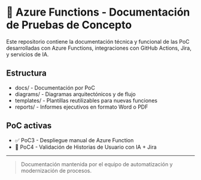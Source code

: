 ﻿# 📘 Azure Functions - Documentación de Pruebas de Concepto

Este repositorio contiene la documentación técnica y funcional de las PoC desarrolladas con Azure Functions, integraciones con GitHub Actions, Jira, y servicios de IA.

## Estructura

- docs/ - Documentación por PoC
- diagrams/ - Diagramas arquitectónicos y de flujo
- templates/ - Plantillas reutilizables para nuevas funciones
- reports/ - Informes ejecutivos en formato Word o PDF

## PoC activas

- ✅ PoC3 - Despliegue manual de Azure Function
- 🚧 PoC4 - Validación de Historias de Usuario con IA + Jira

---

> Documentación mantenida por el equipo de automatización y modernización de procesos.
